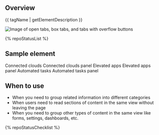 ## Overview

{{ tagName | getElementDescription }}

<uxdot-example width-adjustment="872px">
  <img src="{{ './tabs-sample.png' | url }}" alt="Image of open tabs, box tabs, and tabs with overflow buttons">
</uxdot-example>


{% repoStatusList %}


## Sample element

<rh-tabs>
  <rh-tab slot="tab">Connected clouds</rh-tab>
  <rh-tab-panel>Connected clouds panel</rh-tab-panel>
  <rh-tab slot="tab">Elevated apps</rh-tab>
  <rh-tab-panel>Elevated apps panel</rh-tab-panel>
  <rh-tab slot="tab">Automated tasks</rh-tab>
  <rh-tab-panel>Automated tasks panel</rh-tab-panel>
</rh-tabs>

## When to use
  - When you need to group related information into different categories
  - When users need to read sections of content in the same view without leaving the page
  - When you need to group other types of content in the same view like forms, settings, dashboards, etc.


{% repoStatusChecklist %}

